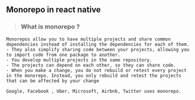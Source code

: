 ## Monorepo in react native

> ### What is monorepo ?

```
Monorepos allow you to have multiple projects and share common dependencies instead of installing the dependencies for each of them. 
- They also simplify sharing code between your projects, allowing you to import code from one package to another.
- You develop multiple projects in the same repository.
- The projects can depend on each other, so they can share code.
- When you make a change, you do not rebuild or retest every project in the monorepo. Instead, you only rebuild and retest the projects that can be affected by your change
```


`
Google, Facebook , Uber, Microsoft, Airbnb, Twitter uses monorepo.
`